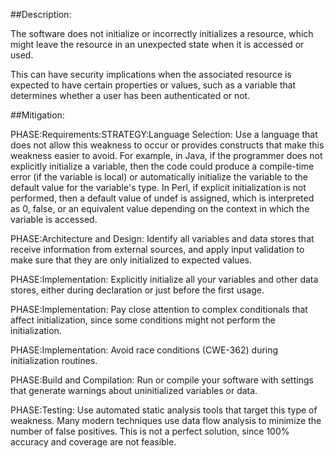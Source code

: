 ##Description:

The software does not initialize or incorrectly initializes a resource, which might leave the resource in an unexpected state when it is accessed or used.

This can have security implications when the associated resource is expected to have certain properties or values, such as a variable that determines whether a user has been authenticated or not.

##Mitigation:


PHASE:Requirements:STRATEGY:Language Selection:
Use a language that does not allow this weakness to occur or provides constructs that make this weakness easier to avoid. For example, in Java, if the programmer does not explicitly initialize a variable, then the code could produce a compile-time error (if the variable is local) or automatically initialize the variable to the default value for the variable's type. In Perl, if explicit initialization is not performed, then a default value of undef is assigned, which is interpreted as 0, false, or an equivalent value depending on the context in which the variable is accessed.

PHASE:Architecture and Design:
Identify all variables and data stores that receive information from external sources, and apply input validation to make sure that they are only initialized to expected values.

PHASE:Implementation:
Explicitly initialize all your variables and other data stores, either during declaration or just before the first usage.

PHASE:Implementation:
Pay close attention to complex conditionals that affect initialization, since some conditions might not perform the initialization.

PHASE:Implementation:
Avoid race conditions (CWE-362) during initialization routines.

PHASE:Build and Compilation:
Run or compile your software with settings that generate warnings about uninitialized variables or data.

PHASE:Testing:
Use automated static analysis tools that target this type of weakness. Many modern techniques use data flow analysis to minimize the number of false positives. This is not a perfect solution, since 100% accuracy and coverage are not feasible.

